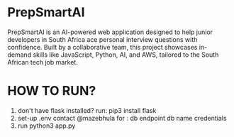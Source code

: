 # PrepSmartAI
PrepSmartAI is an AI-powered web application designed to help junior developers in South Africa ace personal interview questions with confidence. Built by a collaborative team, this project showcases in-demand skills like JavaScript, Python, AI, and AWS, tailored to the South African tech job market.
# HOW TO RUN?
1. don't have flask installed?
    run: pip3 install flask
2. set-up .env
    contact @mazebhula for :
    db endpoint
    db name
    credentials
3. run
    python3 app.py